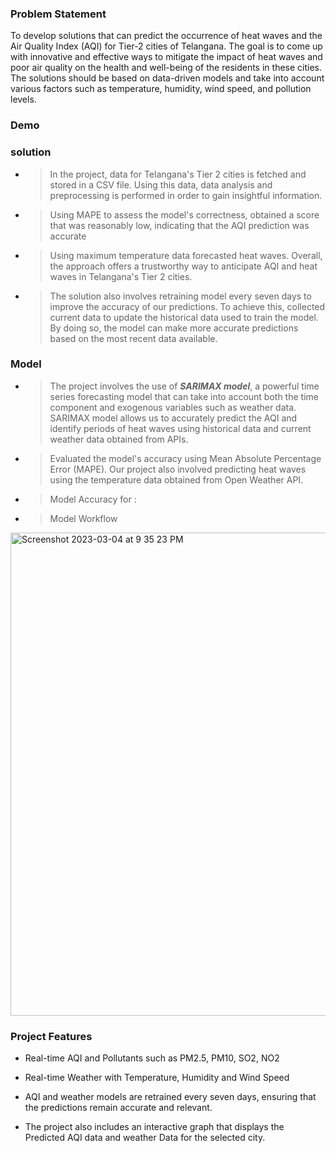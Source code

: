### Problem Statement
To develop solutions that can predict the occurrence of heat waves and the Air Quality Index (AQI) for Tier-2 cities of Telangana. The goal is to come up with innovative and effective ways to mitigate the impact of heat waves and poor air quality on the health and well-being of the residents in these cities. The solutions should be based on data-driven models and take into account various factors such as temperature, humidity, wind speed, and pollution levels.


### Demo




### solution
 - > In the project, data for Telangana's Tier 2 cities is fetched and stored in a CSV file. Using this data, data analysis and preprocessing is performed in order to gain insightful information.

- > Using MAPE to assess the model's correctness,  obtained a score that was reasonably low, indicating that the AQI prediction was accurate 

- >  Using maximum temperature data forecasted heat waves. Overall, the approach offers a trustworthy way to anticipate AQI and heat waves in Telangana's Tier 2 cities.

- > The solution also involves retraining model every seven days to improve the accuracy of our predictions. To achieve this, collected current data to update the historical data used to train the model. By doing so, the model can make more accurate predictions based on the most recent data available.




### Model

- >  The project involves the use of ***SARIMAX model***, a powerful time series forecasting model that can take into account both the time component and exogenous variables such as weather data. SARIMAX model allows us to accurately predict the AQI and identify periods of heat waves using historical data and current weather data obtained from APIs.
- > Evaluated the model's accuracy using Mean Absolute Percentage Error (MAPE). Our project also involved predicting heat waves using the temperature data obtained from Open Weather API.
- > Model Accuracy for :
- > Model Workflow 

<img width="773" alt="Screenshot 2023-03-04 at 9 35 23 PM" src="https://user-images.githubusercontent.com/96522398/222916487-ec0343a8-b1f4-4ee6-89fc-099cb7d716d3.png">


### Project Features

- Real-time AQI and Pollutants such as PM2.5, PM10, SO2, NO2 

- Real-time Weather with Temperature, Humidity and Wind Speed

- AQI and weather models are retrained every seven days, ensuring that the predictions remain accurate and relevant.

- The project also includes an interactive graph that displays the Predicted AQI data and weather Data for the selected city.

